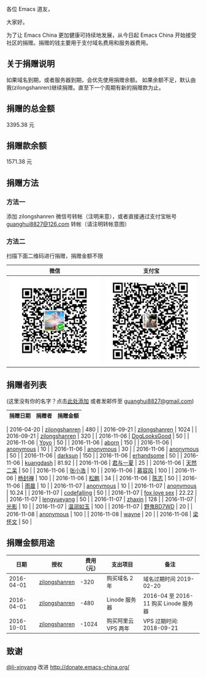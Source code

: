 各位 Emacs 道友，

大家好。

为了让 Emacs China 更加健康可持续地发展，从今日起 Emacs China
开始接受社区的捐赠。捐赠的钱主要用于支付域名费用和服务器费用。

关于捐赠说明
------------

如果域名到期，或者服务器到期，会优先使用捐赠余额。
如果余额不足，默认由我(zilongshanren)继续捐赠。直至下一个周期有新的捐赠款为止。

捐赠的总金额
------------

3395.38 元

捐赠款余额
----------

1571.38 元

捐赠方法
--------

### 方法一

添加 zilongshanren 微信号转帐（注明来意），或者直接通过支付宝帐号
guanghui8827@126.com 转帐（请注明转帐意图）

### 方法二

扫描下面二维码进行捐赠，捐赠金额不限

| 微信 | 支付宝 |
| --- | --- |
|![](./imgs/weixin-donate.jpeg)|![](./imgs/zhifubao-donate.jpeg)|

捐赠者列表
----------

(这里没有你的名字？点击[此处添加](https://github.com/emacs-china/donate/issues/2)
或者发邮件至 guanghui8827@gmail.com)

| 捐赠日期 | 捐赠者 | 捐赠金额 |
| --- | --- | --- |

| 2016-04-20 | [zilongshanren](http://www.weibo.com/zilongshanren) | 480 |
| 2016-09-21 | [zilongshanren](http://www.weibo.com/zilongshanren) | 1024 |
| 2016-09-21 | [zilongshanren](http://www.weibo.com/zilongshanren) | 320 |
| 2016-11-06 | [DogLooksGood](https://github.com/DogLooksGood) | 50 |
| 2016-11-06 | [Yoyo]() | 50 |
| 2016-11-06 | [aborn](https://github.com/aborn) | 150 |
| 2016-11-06 | [anonymous]() | 10 |
| 2016-11-06 | [anonymous]() | 30 |
| 2016-11-06 | [anonymous]() | 50 |
| 2016-11-06 | [darksun](https://github.com/lujun9972) | 150 |
| 2016-11-06 | [erhandsome](https://github.com/erhandsome) | 50 |
| 2016-11-06 | [kuangdash](https://github.com/kuangdash) | 81.92 |
| 2016-11-06 | [君与一夏]() | 25 |
| 2016-11-06 | [天然二呆](https://github.com/tumashu) | 50 |
| 2016-11-06 | [张小浩]() | 10 |
| 2016-11-06 | [慕容风]() | 100 |
| 2016-11-06 | [杨封禅]() | 100 |
| 2016-11-06 | [松鹏]() | 34 |
| 2016-11-06 | [陈志]() | 50 |
| 2016-11-06 | [雨晨]() | 10 |
| 2016-11-07 | [anonymous]() | 10 |
| 2016-11-07 | [anonymous]() | 10.24 |
| 2016-11-07 | [codefalling](https://github.com/codefalling) | 50 |
| 2016-11-07 | [fox love sex]() | 22.22 |
| 2016-11-07 | [lengyueyang]() | 50 |
| 2016-11-07 | [zhaxin]() | 128 |
| 2016-11-07 | [光影]() | 10 |
| 2016-11-07 | [温润如玉]() | 100 |
| 2016-11-07 | [野鬼BD7WD]() | 20 |
| 2016-11-08 | [anonymous]() | 100 |
| 2016-11-08 | [wayne]() | 20 |
| 2016-11-08 | [梁怀文]() | 50 |


捐赠金额用途
------------

| 日期 | 授权 | 费用（元） | 支出项目 | 备注 |
| --- | --- | --- | --- | --- |
| 2016-04-01 | [zilongshanren]() | -320 | 购买域名 2 年 | 域名过期时间 2019-02-20 |
| 2016-04-01 | [zilongshanren]() | -480 | Linode 服务器 | 2016-04 至 2016-11 购买 Linode 服务器 |
| 2016-10-01 | [zilongshanren]() | -1024 | 购买阿里云 VPS 两年 | VPS 过期时间: 2018-09-21 |



致谢
----

[@li-xinyang](https://github.com/li-xinyang) 改进
<http://donate.emacs-china.org/>

